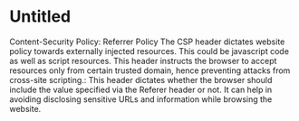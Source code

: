 # Untitled

Content-Security Policy: Referrer Policy
The CSP header dictates website policy towards externally injected resources. This could be javascript code as well as script resources. This header instructs the browser to accept resources only from certain trusted domain, hence preventing attacks from cross-site scripting.: This header dictates whether the browser should include the value specified via the Referer header or not. It can help in avoiding disclosing sensitive URLs and information while browsing the website.